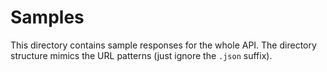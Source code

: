 # Samples

This directory contains sample responses for the whole API. The directory structure mimics the URL patterns (just ignore the `.json` suffix).